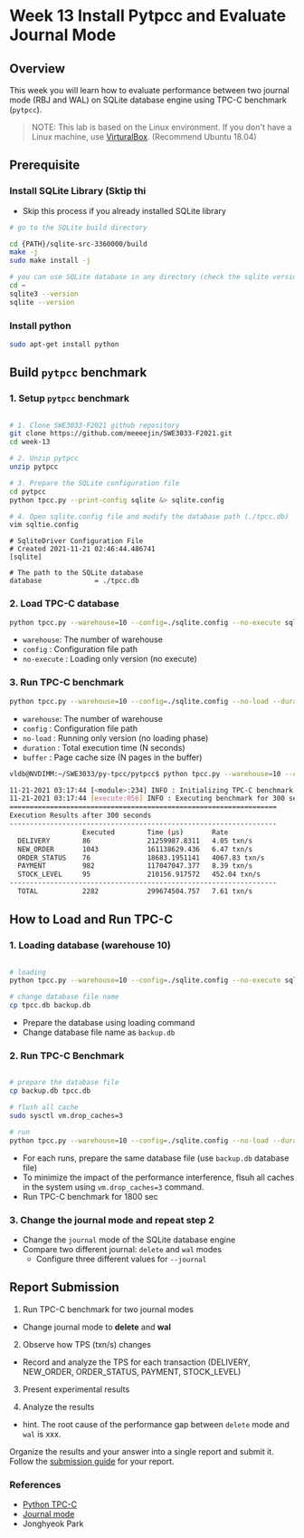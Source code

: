 # Week 13 Install Pytpcc and Evaluate Journal Mode

## Overview

This week you will learn how to evaluate performance between two journal mode (RBJ and WAL) on SQLite database engine using TPC-C benchmark (`pytpcc`).

> NOTE: This lab is based on the Linux environment. If you don't have a Linux machine, use [VirturalBox](https://www.virtualbox.org/). (Recommend Ubuntu 18.04)

## Prerequisite
 
### Install SQLite Library (Sktip thi
- Skip this process if you already installed SQLite library

```bash
# go to the SQLite build directory 

cd {PATH}/sqlite-src-3360000/build
make -j
sudo make install -j 

# you can use SQLite database in any directory (check the sqlite version with one of the commands below)
cd ~
sqlite3 --version 
sqlite --version

```

### Install python

```bash
sudo apt-get install python
```

## Build `pytpcc` benchmark

### 1. Setup `pytpcc` benchmark

```bash

# 1. Clone SWE3033-F2021 github repository
git clone https://github.com/meeeejin/SWE3033-F2021.git
cd week-13

# 2. Unzip pytpcc
unzip pytpcc

# 3. Prepare the SQLite configuration file
cd pytpcc
python tpcc.py --print-config sqlite &> sqlite.config

# 4. Open sqlite.config file and modify the database path (./tpcc.db)
vim sqltie.config
```

```
# SqliteDriver Configuration File
# Created 2021-11-21 02:46:44.486741
[sqlite]

# The path to the SQLite database
database             = ./tpcc.db
```

### 2. Load TPC-C database 

```bash
python tpcc.py --warehouse=10 --config=./sqlite.config --no-execute sqlite
```
- `warehouse`: The number of warehouse 
- `config` : Configuration file path
- `no-execute` : Loading only version (no execute)



### 3. Run TPC-C benchmark

```bash
python tpcc.py --warehouse=10 --config=./sqlite.config --no-load --duration=300 --buffer=1024 sqlite
```

- `warehouse`: The number of warehouse 
- `config` : Configuration file path
- `no-load` : Running only version (no loading phase)
- `duration` : Total execution time (N seconds)
- `buffer` : Page cache size (N pages in the buffer)


```bash
vldb@NVDIMM:~/SWE3033/py-tpcc/pytpcc$ python tpcc.py --warehouse=10 --config=./sqlite.config --no-load --duration=300 sqlite

11-21-2021 03:17:44 [<module>:234] INFO : Initializing TPC-C benchmark using SqliteDriver
11-21-2021 03:17:44 [execute:056] INFO : Executing benchmark for 300 seconds
==================================================================
Execution Results after 300 seconds
------------------------------------------------------------------
                  Executed        Time (µs)       Rate
  DELIVERY        86              21259987.8311   4.05 txn/s
  NEW_ORDER       1043            161138629.436   6.47 txn/s
  ORDER_STATUS    76              18683.1951141   4067.83 txn/s
  PAYMENT         982             117047047.377   8.39 txn/s
  STOCK_LEVEL     95              210156.917572   452.04 txn/s
------------------------------------------------------------------
  TOTAL           2282            299674504.757   7.61 txn/s
```

## How to Load and Run TPC-C

### 1. Loading database (warehouse 10)

```bash

# loading
python tpcc.py --warehouse=10 --config=./sqlite.config --no-execute sqlite

# change database file name 
cp tpcc.db backup.db

```

- Prepare the database using loading command 
- Change database file name as `backup.db`


### 2. Run TPC-C Benchmark 

```bash

# prepare the database file
cp backup.db tpcc.db

# flush all cache
sudo sysctl vm.drop_caches=3

# run
python tpcc.py --warehouse=10 --config=./sqlite.config --no-load --duration=1800 --journal=wal sqlite

```

- For each runs, prepare the same database file (use `backup.db` database file)
- To minimize the impact of the performance interference, flsuh all caches in the system using `vm.drop_caches=3` command.
- Run TPC-C benchmark for 1800 sec


### 3. Change the journal mode and repeat step 2

- Change the `journal` mode of the SQLite database engine 
- Compare two different journal: `delete` and `wal` modes
  - Configure three different values for `--journal` 

## Report Submission

1. Run TPC-C benchmark for two journal modes
  - Change journal mode to **delete** and **wal**

2. Observe how TPS (txn/s) changes 
  - Record and analyze the TPS for each transaction (DELIVERY, NEW_ORDER, ORDER_STATUS, PAYMENT, STOCK_LEVEL)

3. Present experimental results

4. Analyze the results
  - hint. The root cause of the performance gap between `delete` mode and `wal` is xxx.

Organize the results and your answer into a single report and submit it. 
Follow the [submission guide](../report-submission-guide.md) for your report.


### References
- [Python TPC-C](https://github.com/apavlo/py-tpcc)
- [Journal mode](https://www.sqlite.org/pragma.html#pragma_journal_mode)
- Jonghyeok Park
